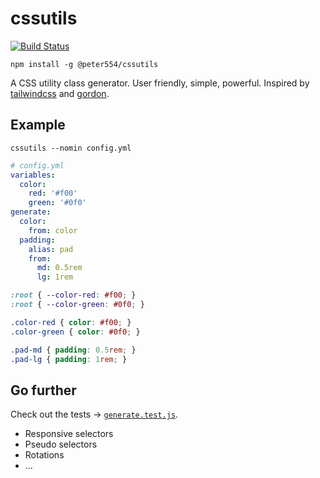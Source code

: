 # cssutils

[![Build Status](https://travis-ci.org/Peter554/cssutils.svg?branch=master)](https://travis-ci.org/Peter554/cssutils)

`npm install -g @peter554/cssutils`

A CSS utility class generator. User friendly, simple, powerful. Inspired by [tailwindcss](https://github.com/tailwindcss/tailwindcss) and [gordon](https://github.com/hankchizljaw/goron).

## Example

`cssutils --nomin config.yml`

```yaml
# config.yml
variables:
  color:
    red: '#f00'
    green: '#0f0'
generate:
  color:
    from: color
  padding:
    alias: pad
    from:
      md: 0.5rem
      lg: 1rem
```

```css
:root { --color-red: #f00; }
:root { --color-green: #0f0; }

.color-red { color: #f00; }
.color-green { color: #0f0; }

.pad-md { padding: 0.5rem; }
.pad-lg { padding: 1rem; }
```

## Go further

Check out the tests -> [`generate.test.js`](https://github.com/Peter554/cssutils/blob/master/generate.test.js).

- Responsive selectors
- Pseudo selectors
- Rotations
- ...
